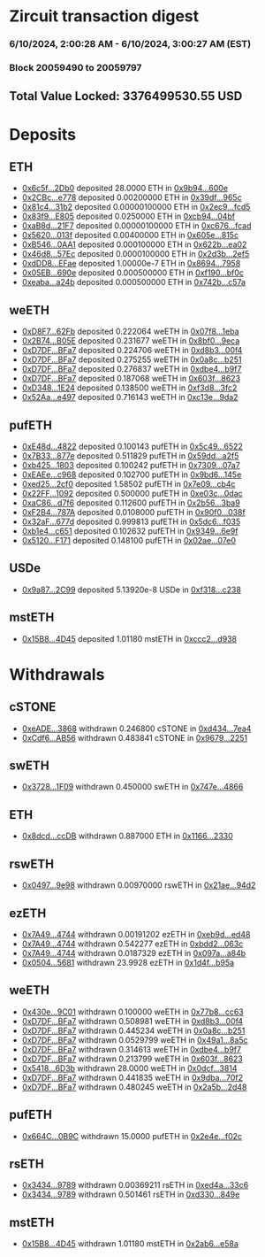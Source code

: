 # Zircuit transaction digest
### 6/10/2024, 2:00:28 AM - 6/10/2024, 3:00:27 AM (EST)
### Block 20059490 to 20059797

## Total Value Locked: 3376499530.55 USD

# Deposits
## ETH
- [0x6c5f...2Db0](https://etherscan.io/address/0x6c5f55A63b3adD7DE067c401aA6e72Bcf5ed2Db0) deposited 28.0000 ETH in [0x9b94...600e](https://etherscan.io/tx/0x6c5f55A63b3adD7DE067c401aA6e72Bcf5ed2Db0)
- [0x2CBc...e778](https://etherscan.io/address/0x2CBc49AaA8234Ac67e01D5cbD4A39Fc56b83e778) deposited 0.00200000 ETH in [0x39df...965c](https://etherscan.io/tx/0x2CBc49AaA8234Ac67e01D5cbD4A39Fc56b83e778)
- [0x81c4...31b2](https://etherscan.io/address/0x81c45C68A701040F1f32dD50a207838BF94d31b2) deposited 0.00000100000 ETH in [0x2ec9...fcd5](https://etherscan.io/tx/0x81c45C68A701040F1f32dD50a207838BF94d31b2)
- [0x83f9...E805](https://etherscan.io/address/0x83f97cd0d8E98CAC5E4675cF2D2fF4C232eFE805) deposited 0.0250000 ETH in [0xcb94...04bf](https://etherscan.io/tx/0x83f97cd0d8E98CAC5E4675cF2D2fF4C232eFE805)
- [0xaB8d...21F7](https://etherscan.io/address/0xaB8d6F3049714fBf112090536b2C08d3329921F7) deposited 0.00000100000 ETH in [0xc676...fcad](https://etherscan.io/tx/0xaB8d6F3049714fBf112090536b2C08d3329921F7)
- [0x5620...013f](https://etherscan.io/address/0x56207deDb071eCeCBBbf875917f9068e85b4013f) deposited 0.00400000 ETH in [0x605e...815c](https://etherscan.io/tx/0x56207deDb071eCeCBBbf875917f9068e85b4013f)
- [0xB546...0AA1](https://etherscan.io/address/0xB5462e14432E27A63CDA06Cf7a0595Bfed600AA1) deposited 0.000100000 ETH in [0x622b...ea02](https://etherscan.io/tx/0xB5462e14432E27A63CDA06Cf7a0595Bfed600AA1)
- [0x46d8...57Ec](https://etherscan.io/address/0x46d8F5926f77c01b6068AbC9eef66c8b52f157Ec) deposited 0.0000100000 ETH in [0x2d3b...2ef5](https://etherscan.io/tx/0x46d8F5926f77c01b6068AbC9eef66c8b52f157Ec)
- [0xdDD8...EFae](https://etherscan.io/address/0xdDD899f1A3f889D6201900fa7c7D35f92de5EFae) deposited 1.00000e-7 ETH in [0x8694...7958](https://etherscan.io/tx/0xdDD899f1A3f889D6201900fa7c7D35f92de5EFae)
- [0x05EB...690e](https://etherscan.io/address/0x05EB8482a7F55b92b893d16Dd73E63dB338e690e) deposited 0.000500000 ETH in [0xf190...bf0c](https://etherscan.io/tx/0x05EB8482a7F55b92b893d16Dd73E63dB338e690e)
- [0xeaba...a24b](https://etherscan.io/address/0xeabaF4525e35da1cFf3ef23361FA5BD35e5da24b) deposited 0.000500000 ETH in [0x742b...c57a](https://etherscan.io/tx/0xeabaF4525e35da1cFf3ef23361FA5BD35e5da24b)
## weETH
- [0xD8F7...62Fb](https://etherscan.io/address/0xD8F7ed54611Df0bB7F70B842BEf3a8770ae562Fb) deposited 0.222064 weETH in [0x07f8...1eba](https://etherscan.io/tx/0xD8F7ed54611Df0bB7F70B842BEf3a8770ae562Fb)
- [0x2B74...B05E](https://etherscan.io/address/0x2B74bC3cd5911AEba7D468B2B86968D32c29B05E) deposited 0.231677 weETH in [0x8bf0...9eca](https://etherscan.io/tx/0x2B74bC3cd5911AEba7D468B2B86968D32c29B05E)
- [0xD7DF...BFa7](https://etherscan.io/address/0xD7DF7E085214743530afF339aFC420c7c720BFa7) deposited 0.224706 weETH in [0xd8b3...00f4](https://etherscan.io/tx/0xD7DF7E085214743530afF339aFC420c7c720BFa7)
- [0xD7DF...BFa7](https://etherscan.io/address/0xD7DF7E085214743530afF339aFC420c7c720BFa7) deposited 0.275255 weETH in [0x0a8c...b251](https://etherscan.io/tx/0xD7DF7E085214743530afF339aFC420c7c720BFa7)
- [0xD7DF...BFa7](https://etherscan.io/address/0xD7DF7E085214743530afF339aFC420c7c720BFa7) deposited 0.276837 weETH in [0xdbe4...b9f7](https://etherscan.io/tx/0xD7DF7E085214743530afF339aFC420c7c720BFa7)
- [0xD7DF...BFa7](https://etherscan.io/address/0xD7DF7E085214743530afF339aFC420c7c720BFa7) deposited 0.187068 weETH in [0x603f...8623](https://etherscan.io/tx/0xD7DF7E085214743530afF339aFC420c7c720BFa7)
- [0xD348...1E24](https://etherscan.io/address/0xD348FA645554DE05D830a5fB19fE60480BF51E24) deposited 0.138500 weETH in [0xf3d8...3fc2](https://etherscan.io/tx/0xD348FA645554DE05D830a5fB19fE60480BF51E24)
- [0x52Aa...e497](https://etherscan.io/address/0x52Aa899454998Be5b000Ad077a46Bbe360F4e497) deposited 0.716143 weETH in [0xc13e...9da2](https://etherscan.io/tx/0x52Aa899454998Be5b000Ad077a46Bbe360F4e497)
## pufETH
- [0xE48d...4822](https://etherscan.io/address/0xE48d6A068a4993216cE83A9fD3957980f9E04822) deposited 0.100143 pufETH in [0x5c49...6522](https://etherscan.io/tx/0xE48d6A068a4993216cE83A9fD3957980f9E04822)
- [0x7B33...877e](https://etherscan.io/address/0x7B33d4F47DA993C080Ad65774f525cb242EB877e) deposited 0.511829 pufETH in [0x59dd...a2f5](https://etherscan.io/tx/0x7B33d4F47DA993C080Ad65774f525cb242EB877e)
- [0xb425...1803](https://etherscan.io/address/0xb4252f3BCfE3022e168AadD3f21b241Fc4601803) deposited 0.100242 pufETH in [0x7309...07a7](https://etherscan.io/tx/0xb4252f3BCfE3022e168AadD3f21b241Fc4601803)
- [0xEAEe...c968](https://etherscan.io/address/0xEAEeB2224d5738A2Ef676CC071d212db2587c968) deposited 0.102700 pufETH in [0x9bd6...145e](https://etherscan.io/tx/0xEAEeB2224d5738A2Ef676CC071d212db2587c968)
- [0xed25...2cf0](https://etherscan.io/address/0xed2529Fb1f1b4D1a241b3744d62B21E84f122cf0) deposited 1.58502 pufETH in [0x7e09...cb4c](https://etherscan.io/tx/0xed2529Fb1f1b4D1a241b3744d62B21E84f122cf0)
- [0x22FF...1092](https://etherscan.io/address/0x22FFF9B87048f9cF3A50c8FbEDC54dE14EFb1092) deposited 0.500000 pufETH in [0xe03c...0dac](https://etherscan.io/tx/0x22FFF9B87048f9cF3A50c8FbEDC54dE14EFb1092)
- [0xaC86...d7f6](https://etherscan.io/address/0xaC865252a9e3501c3cf3B018eCE4cCcAA959d7f6) deposited 0.112600 pufETH in [0x2b56...3ba9](https://etherscan.io/tx/0xaC865252a9e3501c3cf3B018eCE4cCcAA959d7f6)
- [0xF2B4...787A](https://etherscan.io/address/0xF2B4BdEeABa4a56694ed10A83343F1F6B77E787A) deposited 0.0108000 pufETH in [0x90f0...038f](https://etherscan.io/tx/0xF2B4BdEeABa4a56694ed10A83343F1F6B77E787A)
- [0x32aF...677d](https://etherscan.io/address/0x32aF575A9673e44583aF2b24bA94B0ce7006677d) deposited 0.999813 pufETH in [0x5dc6...f035](https://etherscan.io/tx/0x32aF575A9673e44583aF2b24bA94B0ce7006677d)
- [0xb1e4...c651](https://etherscan.io/address/0xb1e45eEDD3da28672D3CF0fAFb7639A3C21Fc651) deposited 0.102632 pufETH in [0x9349...6e9f](https://etherscan.io/tx/0xb1e45eEDD3da28672D3CF0fAFb7639A3C21Fc651)
- [0x5120...F171](https://etherscan.io/address/0x51203FeD1334D6D3E0b34290101a7C4c988FF171) deposited 0.148100 pufETH in [0x02ae...07e0](https://etherscan.io/tx/0x51203FeD1334D6D3E0b34290101a7C4c988FF171)
## USDe
- [0x9a87...2C99](https://etherscan.io/address/0x9a875f6cE282E8009AA9432784f8124067032C99) deposited 5.13920e-8 USDe in [0xf318...c238](https://etherscan.io/tx/0x9a875f6cE282E8009AA9432784f8124067032C99)
## mstETH
- [0x15B8...4D45](https://etherscan.io/address/0x15B87ab1C8ae8F92aA2Bf81289BfC7F9cc254D45) deposited 1.01180 mstETH in [0xccc2...d938](https://etherscan.io/tx/0x15B87ab1C8ae8F92aA2Bf81289BfC7F9cc254D45)
# Withdrawals
## cSTONE
- [0xeADE...3868](https://etherscan.io/address/0xeADE62596062E385B0013e7401a0d2CB5F593868) withdrawn 0.246800 cSTONE in [0xd434...7ea4](https://etherscan.io/tx/0xeADE62596062E385B0013e7401a0d2CB5F593868)
- [0xCdf6...AB56](https://etherscan.io/address/0xCdf6B80513563ef85d816e03c538B9568308AB56) withdrawn 0.483841 cSTONE in [0x9679...2251](https://etherscan.io/tx/0xCdf6B80513563ef85d816e03c538B9568308AB56)
## swETH
- [0x3728...1F09](https://etherscan.io/address/0x3728985B757f42916e3D7fA743f5F3fc7f541F09) withdrawn 0.450000 swETH in [0x747e...4866](https://etherscan.io/tx/0x3728985B757f42916e3D7fA743f5F3fc7f541F09)
## ETH
- [0x8dcd...ccDB](https://etherscan.io/address/0x8dcd8Afe4649086EBDAe0dADc4700eceCda5ccDB) withdrawn 0.887000 ETH in [0x1166...2330](https://etherscan.io/tx/0x8dcd8Afe4649086EBDAe0dADc4700eceCda5ccDB)
## rswETH
- [0x0497...9e98](https://etherscan.io/address/0x0497d7e66B5429A8cD090C452529f6F12c5c9e98) withdrawn 0.00970000 rswETH in [0x21ae...94d2](https://etherscan.io/tx/0x0497d7e66B5429A8cD090C452529f6F12c5c9e98)
## ezETH
- [0x7A49...4744](https://etherscan.io/address/0x7A493Be5c2ce014cD049Bf178a1ac0Db1B434744) withdrawn 0.00191202 ezETH in [0xeb9d...ed48](https://etherscan.io/tx/0x7A493Be5c2ce014cD049Bf178a1ac0Db1B434744)
- [0x7A49...4744](https://etherscan.io/address/0x7A493Be5c2ce014cD049Bf178a1ac0Db1B434744) withdrawn 0.542277 ezETH in [0xbdd2...063c](https://etherscan.io/tx/0x7A493Be5c2ce014cD049Bf178a1ac0Db1B434744)
- [0x7A49...4744](https://etherscan.io/address/0x7A493Be5c2ce014cD049Bf178a1ac0Db1B434744) withdrawn 0.0187329 ezETH in [0x097a...a84b](https://etherscan.io/tx/0x7A493Be5c2ce014cD049Bf178a1ac0Db1B434744)
- [0x0504...5681](https://etherscan.io/address/0x05044D3cf47F4F7726E951e3aEd10cc204215681) withdrawn 23.9928 ezETH in [0x1d4f...b95a](https://etherscan.io/tx/0x05044D3cf47F4F7726E951e3aEd10cc204215681)
## weETH
- [0x430e...9C01](https://etherscan.io/address/0x430e6a91CfFa4e9B503E1090151D9105d0899C01) withdrawn 0.100000 weETH in [0x77b8...cc63](https://etherscan.io/tx/0x430e6a91CfFa4e9B503E1090151D9105d0899C01)
- [0xD7DF...BFa7](https://etherscan.io/address/0xD7DF7E085214743530afF339aFC420c7c720BFa7) withdrawn 0.508981 weETH in [0xd8b3...00f4](https://etherscan.io/tx/0xD7DF7E085214743530afF339aFC420c7c720BFa7)
- [0xD7DF...BFa7](https://etherscan.io/address/0xD7DF7E085214743530afF339aFC420c7c720BFa7) withdrawn 0.445234 weETH in [0x0a8c...b251](https://etherscan.io/tx/0xD7DF7E085214743530afF339aFC420c7c720BFa7)
- [0xD7DF...BFa7](https://etherscan.io/address/0xD7DF7E085214743530afF339aFC420c7c720BFa7) withdrawn 0.0529799 weETH in [0x49a1...8a5c](https://etherscan.io/tx/0xD7DF7E085214743530afF339aFC420c7c720BFa7)
- [0xD7DF...BFa7](https://etherscan.io/address/0xD7DF7E085214743530afF339aFC420c7c720BFa7) withdrawn 0.314613 weETH in [0xdbe4...b9f7](https://etherscan.io/tx/0xD7DF7E085214743530afF339aFC420c7c720BFa7)
- [0xD7DF...BFa7](https://etherscan.io/address/0xD7DF7E085214743530afF339aFC420c7c720BFa7) withdrawn 0.213799 weETH in [0x603f...8623](https://etherscan.io/tx/0xD7DF7E085214743530afF339aFC420c7c720BFa7)
- [0x5418...6D3b](https://etherscan.io/address/0x541873AE15517729c9180B911197551a5cb46D3b) withdrawn 28.0000 weETH in [0x0dcf...3814](https://etherscan.io/tx/0x541873AE15517729c9180B911197551a5cb46D3b)
- [0xD7DF...BFa7](https://etherscan.io/address/0xD7DF7E085214743530afF339aFC420c7c720BFa7) withdrawn 0.441835 weETH in [0x9dba...70f2](https://etherscan.io/tx/0xD7DF7E085214743530afF339aFC420c7c720BFa7)
- [0xD7DF...BFa7](https://etherscan.io/address/0xD7DF7E085214743530afF339aFC420c7c720BFa7) withdrawn 0.480245 weETH in [0x2a5b...2d48](https://etherscan.io/tx/0xD7DF7E085214743530afF339aFC420c7c720BFa7)
## pufETH
- [0x664C...0B9C](https://etherscan.io/address/0x664C6654175F34F964c72d7053Fd4DE39ef90B9C) withdrawn 15.0000 pufETH in [0x2e4e...f02c](https://etherscan.io/tx/0x664C6654175F34F964c72d7053Fd4DE39ef90B9C)
## rsETH
- [0x3434...9789](https://etherscan.io/address/0x34349c5569e7B846c3558961552D2202760A9789) withdrawn 0.00369211 rsETH in [0xed4a...33c6](https://etherscan.io/tx/0x34349c5569e7B846c3558961552D2202760A9789)
- [0x3434...9789](https://etherscan.io/address/0x34349c5569e7B846c3558961552D2202760A9789) withdrawn 0.501461 rsETH in [0xd330...849e](https://etherscan.io/tx/0x34349c5569e7B846c3558961552D2202760A9789)
## mstETH
- [0x15B8...4D45](https://etherscan.io/address/0x15B87ab1C8ae8F92aA2Bf81289BfC7F9cc254D45) withdrawn 1.01180 mstETH in [0x2ab6...e58a](https://etherscan.io/tx/0x15B87ab1C8ae8F92aA2Bf81289BfC7F9cc254D45)
